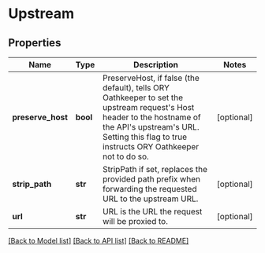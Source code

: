 # Upstream


## Properties
Name | Type | Description | Notes
------------ | ------------- | ------------- | -------------
**preserve_host** | **bool** | PreserveHost, if false (the default), tells ORY Oathkeeper to set the upstream request&#39;s Host header to the hostname of the API&#39;s upstream&#39;s URL. Setting this flag to true instructs ORY Oathkeeper not to do so. | [optional] 
**strip_path** | **str** | StripPath if set, replaces the provided path prefix when forwarding the requested URL to the upstream URL. | [optional] 
**url** | **str** | URL is the URL the request will be proxied to. | [optional] 

[[Back to Model list]](../README.md#documentation-for-models) [[Back to API list]](../README.md#documentation-for-api-endpoints) [[Back to README]](../README.md)


